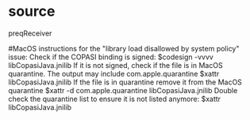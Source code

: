 # source
preqReceiver 

#MacOS instructions for the "library load disallowed by system policy" issue:
Check if the COPASI binding is signed: 
   $codesign -vvvv libCopasiJava.jnilib
If it is not signed, check if the file is in MacOS quarantine. The output may include com.apple.quarantine
  $xattr libCopasiJava.jnilib
If the file is in quarantine remove it from the MacOS quarantine
   $xattr -d com.apple.quarantine  libCopasiJava.jnilib
 Double check the quarantine list to ensure it is not listed anymore:
   $xattr libCopasiJava.jnilib
